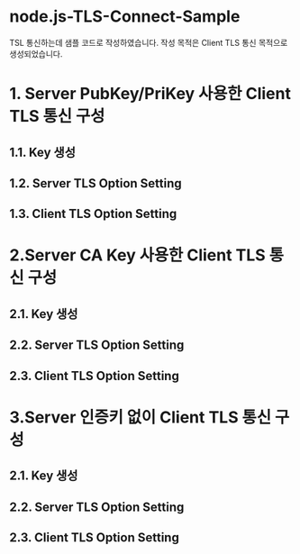 node.js-TLS-Connect-Sample
=============
TSL 통신하는데 샘플 코드로 작성하였습니다.
작성 목적은 Client TLS 통신 목적으로 생성되었습니다.

# 1. Server PubKey/PriKey 사용한 Client TLS 통신 구성
## 1.1. Key 생성 
## 1.2. Server TLS Option Setting
## 1.3. Client TLS Option Setting 

# 2.Server CA Key 사용한 Client TLS 통신 구성
## 2.1. Key 생성
## 2.2. Server TLS Option Setting
## 2.3. Client TLS Option Setting

# 3.Server 인증키 없이 Client TLS 통신 구성
## 2.1. Key 생성
## 2.2. Server TLS Option Setting
## 2.3. Client TLS Option Setting

